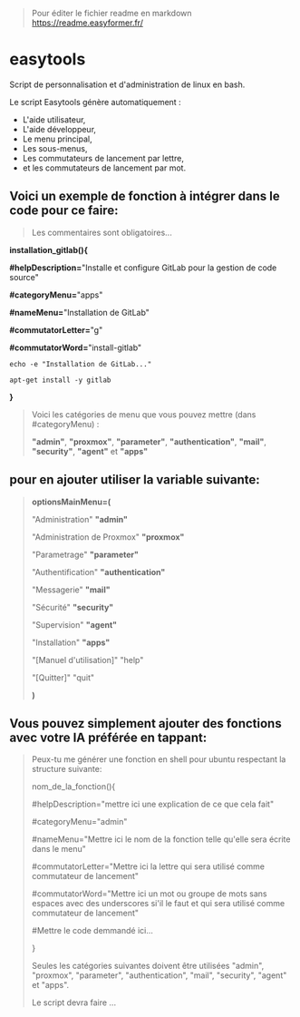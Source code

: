 
> Pour éditer le fichier readme en markdown https://readme.easyformer.fr/


# easytools
Script de personnalisation et d'administration de linux en bash.

Le script Easytools génère automatiquement :
 - L'aide utilisateur,
 - L'aide développeur,
 - Le menu principal,
 - Les sous-menus,
 - Les commutateurs de lancement par lettre,
 - et les commutateurs de lancement par mot.

## Voici un exemple de fonction à intégrer dans le code pour ce faire:
> Les commentaires sont obligatoires...

**installation_gitlab(){**

**#helpDescription=**"Installe et configure GitLab pour la gestion de code source"

**#categoryMenu=**"apps" 

**#nameMenu=**"Installation de GitLab"

**#commutatorLetter=**"g"

**#commutatorWord=**"install-gitlab"

    echo -e "Installation de GitLab..."
    
    apt-get install -y gitlab
    
**}**


> Voici les catégories de menu que vous pouvez mettre (dans #categoryMenu) :
> 
> **"admin"**, **"proxmox"**, **"parameter"**, **"authentication"**, **"mail"**, **"security"**, **"agent"** et **"apps"**

## pour en ajouter utiliser la variable suivante:

>**optionsMainMenu=(**
>
>    "Administration" **"admin"**
>
>    "Administration de Proxmox" **"proxmox"**
> 
>    "Parametrage" **"parameter"**
> 
>    "Authentification" **"authentication"**
> 
>    "Messagerie" **"mail"**
> 
>    "Sécurité" **"security"**
> 
>    "Supervision" **"agent"**
> 
>    "Installation" **"apps"**
>
>    "[Manuel d'utilisation]" "help"
> 
>    "[Quitter]" "quit"
> 
>**)**

## Vous pouvez simplement ajouter des fonctions avec votre IA préférée en tappant:

>Peux-tu me générer une fonction en shell pour ubuntu respectant la structure suivante:
>
>nom_de_la_fonction(){
>
>#helpDescription="mettre ici une explication de ce que cela fait"
>
>#categoryMenu="admin"
>
>#nameMenu="Mettre ici le nom de la fonction telle qu'elle sera écrite dans le menu"
>
>#commutatorLetter="Mettre ici la lettre qui sera utilisé comme commutateur de lancement"
>
>#commutatorWord="Mettre ici un mot ou groupe de mots sans espaces avec des underscores si'il le faut et qui sera utilisé comme commutateur de lancement"
>
>    #Mettre le code demmandé ici...
>    
>}
>
>Seules les catégories suivantes doivent être utilisées "admin", "proxmox", "parameter", "authentication", "mail", "security", "agent" et "apps".
>
>Le script devra faire ...





